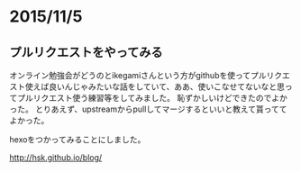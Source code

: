 # 2015/11/5

## プルリクエストをやってみる

オンライン勉強会がどうのとikegamiさんという方がgithubを使ってプルリクエスト使えば良いんじゃみたいな話をしていて、ああ、使いこなせてないなと思ってプルリクエスト使う練習等をしてみました。
恥ずかしいけどできたのでよかった。
とりあえず、upstreamからpullしてマージするといいと教えて貰っててよかった。

hexoをつかってみることにしました。

http://hsk.github.io/blog/

